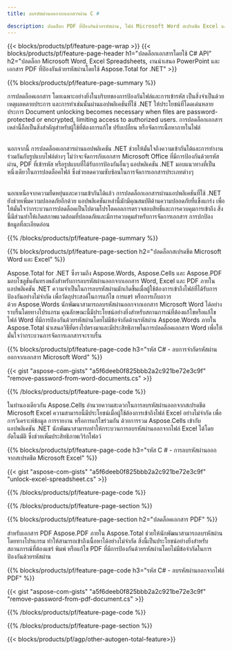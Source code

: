 ```yaml
---
title: ลบรหัสผ่านออกจากเอกสารผ่าน C # 

description: ปลดล็อก PDF ที่ป้องกันด้วยรหัสผ่าน, ไฟล์ Microsoft Word สเปรดชีต Excel และไฟล์งานนำเสนอ PowerPoint ผ่านแอปพลิเคชัน C # ของคุณ
---
```


{{< blocks/products/pf/feature-page-wrap >}}
{{< blocks/products/pf/feature-page-header h1="ปลดล็อกเอกสารโดยใช้ C# API" h2="ปลดล็อก Microsoft Word, Excel Spreadsheets, งานนำเสนอ PowerPoint และเอกสาร PDF ที่ป้องกันด้วยรหัสผ่านโดยใช้ Aspose.Total for .NET" >}}

{{% blocks/products/pf/feature-page-summary %}}

การปลดล็อคเอกสาร โดยเฉพาะอย่างยิ่งในบริบทของการป้องกันไฟล์และการเข้ารหัส เป็นสิ่งจำเป็นด้วยเหตุผลหลายประการ และการทำเช่นนั้นผ่านแอปพลิเคชันที่ใช้ .NET ให้ประโยชน์ที่โดดเด่นหลายประการ Document unlocking becomes necessary when files are password-protected or encrypted, limiting access to authorized users. การปลดล็อกเอกสารเหล่านี้ถือเป็นสิ่งสำคัญสำหรับผู้ใช้ที่ต้องการแก้ไข ปรับเปลี่ยน หรือจัดการเนื้อหาภายในไฟล์ <br /><br />

นอกจากนี้ การปลดล็อคเอกสารผ่านแอปพลิเคชัน .NET ช่วยให้มั่นใจถึงความเข้ากันได้และการทำงานร่วมกันกับรูปแบบไฟล์ต่างๆ ไม่ว่าจะจัดการกับเอกสาร Microsoft Office ที่มีการป้องกันด้วยรหัสผ่าน, PDF ที่เข้ารหัส หรือรูปแบบที่ได้รับการป้องกันอื่นๆ แอปพลิเคชัน .NET มอบแนวทางที่เป็นหนึ่งเดียวในการปลดล็อคไฟล์ ซึ่งช่วยลดความซับซ้อนในการจัดการเอกสารประเภทต่างๆ<br /><br />

นอกเหนือจากความยืดหยุ่นและความเข้ากันได้แล้ว การปลดล็อกเอกสารผ่านแอปพลิเคชันที่ใช้ .NET ยังช่วยเพิ่มความปลอดภัยอีกด้วย แอปพลิเคชันเหล่านี้มักมีคุณสมบัติด้านความปลอดภัยที่แข็งแกร่ง เพื่อให้มั่นใจว่ากระบวนการปลดล็อคเป็นไปตามโปรโตคอลการตรวจสอบสิทธิ์และการควบคุมการเข้าถึง สิ่งนี้มีส่วนทำให้เกิดสภาพแวดล้อมที่ปลอดภัยและมีการควบคุมสำหรับการจัดการเอกสาร การปกป้องข้อมูลที่ละเอียดอ่อน

{{% /blocks/products/pf/feature-page-summary  %}}

{{% blocks/products/pf/feature-page-section  h2="ปลดล็อกสเปรดชีต Microsoft Word และ Excel" %}}

Aspose.Total for .NET ซึ่งรวมถึง Aspose.Words, Aspose.Cells และ Aspose.PDF มอบโซลูชันอันทรงพลังสำหรับการลบรหัสผ่านออกจากเอกสาร Word, Excel และ PDF ภายในแอปพลิเคชัน .NET ความจำเป็นในการลบรหัสผ่านมักเกิดขึ้นเมื่อผู้ใช้ต้องการเข้าถึงไฟล์ที่ได้รับการป้องกันอย่างไม่จำกัด เพื่อวัตถุประสงค์ในการแก้ไข การแชร์ หรือการเก็บถาวร<br />
ด้วย Aspose.Words นักพัฒนาสามารถลบรหัสผ่านออกจากเอกสาร Microsoft Word ได้อย่างราบรื่นโดยทางโปรแกรม คุณลักษณะนี้มีประโยชน์อย่างยิ่งสำหรับสถานการณ์ที่ต้องแก้ไขหรือแก้ไขไฟล์ Word ที่มีการป้องกันด้วยรหัสผ่านโดยไม่มีข้อจำกัดด้านรหัสผ่าน Aspose.Words ภายใน Aspose.Total นำเสนอวิธีที่ตรงไปตรงมาและมีประสิทธิภาพในการปลดล็อคเอกสาร Word เพื่อให้มั่นใจว่ากระบวนการจัดการเอกสารจะราบรื่น

{{% blocks/products/pf/feature-page-code h3="รหัส C# - ลบการจำกัดรหัสผ่านออกจากเอกสาร Microsoft Word" %}}

{{< gist "aspose-com-gists" "a5f6deeb0f825bbb2a2c921be72e3c9f" "remove-password-from-word-documents.cs" >}}

{{% /blocks/products/pf/feature-page-code  %}}

ในทำนองเดียวกัน Aspose.Cells อำนวยความสะดวกในการลบรหัสผ่านออกจากสเปรดชีต Microsoft Excel ความสามารถนี้มีประโยชน์เมื่อผู้ใช้ต้องการเข้าถึงไฟล์ Excel อย่างไม่จำกัด เพื่อการวิเคราะห์ข้อมูล การรายงาน หรือการแก้ไขร่วมกัน ด้วยการรวม Aspose.Cells เข้ากับแอปพลิเคชัน .NET นักพัฒนาสามารถทำให้กระบวนการลบรหัสผ่านออกจากไฟล์ Excel ได้โดยอัตโนมัติ ซึ่งช่วยเพิ่มประสิทธิภาพเวิร์กโฟลว์

{{% blocks/products/pf/feature-page-code h3="รหัส C # - การลบรหัสผ่านออกจากสเปรดชีต Microsoft Excel" %}}

{{< gist "aspose-com-gists" "a5f6deeb0f825bbb2a2c921be72e3c9f" "unlock-excel-spreadsheet.cs" >}}

{{% /blocks/products/pf/feature-page-code  %}}

{{% /blocks/products/pf/feature-page-section %}}

{{% blocks/products/pf/feature-page-section  h2="ปลดล็อคเอกสาร PDF" %}}

สำหรับเอกสาร PDF Aspose.PDF ภายใน Aspose.Total ช่วยให้นักพัฒนาสามารถลบรหัสผ่านโดยทางโปรแกรม ทำให้สามารถเข้าถึงเนื้อหาได้อย่างไม่จำกัด สิ่งนี้เป็นประโยชน์อย่างยิ่งสำหรับสถานการณ์ที่ต้องแชร์ พิมพ์ หรือแก้ไข PDF ที่มีการป้องกันด้วยรหัสผ่านโดยไม่มีข้อจำกัดในการป้องกันด้วยรหัสผ่าน

{{% blocks/products/pf/feature-page-code h3="รหัส C# - ลบรหัสผ่านออกจากไฟล์ PDF" %}}

{{< gist "aspose-com-gists" "a5f6deeb0f825bbb2a2c921be72e3c9f" "remove-password-from-pdf-document.cs" >}}

{{% /blocks/products/pf/feature-page-code  %}}

{{% /blocks/products/pf/feature-page-section %}}

{{< blocks/products/pf/agp/other-autogen-total-feature>}}